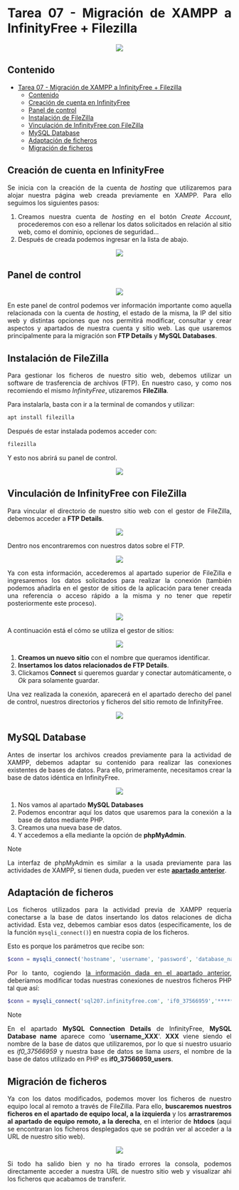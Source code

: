 <div align=justify>

# Tarea 07 - Migración de XAMPP a InfinityFree + Filezilla

<div align=center>  
    <img src="./img/cover.gif">
</div>

## Contenido


- [Tarea 07 - Migración de XAMPP a InfinityFree + Filezilla](#tarea-07---migración-de-xampp-a-infinityfree--filezilla)
  - [Contenido](#contenido)
  - [Creación de cuenta en InfinityFree](#creación-de-cuenta-en-infinityfree)
  - [Panel de control](#panel-de-control)
  - [Instalación de FileZilla](#instalación-de-filezilla)
  - [Vinculación de InfinityFree con FileZilla](#vinculación-de-infinityfree-con-filezilla)
  - [MySQL Database](#mysql-database)
  - [Adaptación de ficheros](#adaptación-de-ficheros)
  - [Migración de ficheros](#migración-de-ficheros)


## Creación de cuenta en InfinityFree

Se inicia con la creación de la cuenta de _hosting_ que utilizaremos para alojar nuestra página web creada previamente en XAMPP. Para ello seguimos los siguientes pasos:

1. Creamos nuestra cuenta de _hosting_ en el botón _Create Account_, procederemos con eso a rellenar los datos solicitados en relación al sitio web, como el dominio, opciones de seguridad...
2. Después de creada podemos ingresar en la lista de abajo.

<div align=center>  
    <img src="./img/step1.png">
</div>

## Panel de control 

<div align=center>  
    <img src="./img/step2.png">
</div>

En este panel de control podemos ver información importante como aquella relacionada con la cuenta de _hosting_, el estado de la misma, la IP del sitio web y distintas opciones que nos permitirá modificar, consultar y crear aspectos y apartados de nuestra cuenta y sitio web. Las que usaremos principalmente para la migración son __FTP Details__ y __MySQL Databases__.

## Instalación de FileZilla

Para gestionar los ficheros de nuestro sitio web, debemos utilizar un software de trasferencia de archivos (FTP). En nuestro caso, y como nos recomiendo el mismo _InfinityFree_, utizaremos __FileZilla__.

Para instalarla, basta con ir a la terminal de comandos y utilizar:
```sh
apt install filezilla
```

Después de estar instalada podemos acceder con:
```sh
filezilla
```

Y esto nos abrirá su panel de control.

<div align=center>  
    <img src="./img/step3.png">
</div>

## Vinculación de InfinityFree con FileZilla

Para vincular el directorio de nuestro sitio web con el gestor de FileZilla, debemos acceder a __FTP Details__.

<div align=center>  
    <img src="./img/step4.png">
</div>

Dentro nos encontraremos con nuestros datos sobre el FTP.

<div align=center>  
    <img src="./img/step5.png">
</div>

Ya con esta información, accederemos al apartado superior de FileZilla e ingresaremos los datos solicitados para realizar la conexión (también podemos añadirla en el gestor de sitios de la aplicación para tener creada una referencia o acceso rápido a la misma y no tener que repetir posteriormente este proceso).

<div align=center>  
    <img src="./img/step6.png">
</div>

A continuación está el cómo se utiliza el gestor de sitios:

<div align=center>  
    <img src="./img/step7.png">
</div>

1. __Creamos un nuevo sitio__ con el nombre que queramos identificar.
2. __Insertamos los datos relacionados de FTP Details__.
3. Clickamos __Connect__ si queremos guardar y conectar automáticamente, o _Ok_ para solamente guardar.

Una vez realizada la conexión, aparecerá en el apartado derecho del panel de control, nuestros directorios y ficheros del sitio remoto de InfinityFree.

<div align=center>  
    <img src="./img/step8.png">
</div>

## MySQL Database

Antes de insertar los archivos creados previamente para la actividad de XAMPP, debemos adaptar su contenido para realizar las conexiones existentes de bases de datos. Para ello, primeramente, necesitamos crear la base de datos idéntica en InfinityFree.

<div align=center>  
    <img src="./img/step9.png">
</div>

1. Nos vamos al apartado __MySQL Databases__
2. Podemos encontrar aquí los datos que usaremos para la conexión a la base de datos mediante PHP.
3. Creamos una nueva base de datos.
4. Y accedemos a ella mediante la opción de __phpMyAdmin__.

> [!NOTE]  
> La interfaz de phpMyAdmin es similar a la usada previamente para las actividades de XAMPP, si tienen duda, pueden ver este [__apartado anterior__](../tarea4/README.md#creación-de-tablas-en-la-base-de-datos).

## Adaptación de ficheros

Los ficheros utilizados para la actividad previa de XAMPP requería conectarse a la base de datos insertando los datos relaciones de dicha actividad. Esta vez, debemos cambiar esos datos (especificamente, los de la función `mysqli_connect()`) en nuestra copia de los ficheros.

Esto es porque los parámetros que recibe son:
```php
$conn = mysqli_connect('hostname', 'username', 'password', 'database_name')
```

Por lo tanto, cogiendo [la información dada en el apartado anterior](#mysql-database), deberíamos modificar todas nuestras conexiones de nuestros ficheros PHP tal que así:

```php
$conn = mysqli_connect('sql207.infinityfree.com', 'if0_37566959','************', 'if0_37566959_users')
```

> [!NOTE]  
> En el apartado __MySQL Connection Details__ de InfinityFree, __MySQL Database name__ aparece como '__username_XXX__'. __XXX__ viene siendo el nombre de la base de datos que utilizaremos, por lo que si nuestro usuario es *if0_37566959* y nuestra base de datos se llama *users*, el nombre de la base de datos utilizado en PHP es __if0_37566959_users__.

## Migración de ficheros

Ya con los datos modificados, podemos mover los ficheros de nuestro equipo local al remoto a través de FileZilla. Para ello, __buscaremos nuestros ficheros en el apartado de equipo local, a la izquierda__ y los __arrastraremos al apartado de equipo remoto, a la derecha__, en el interior de __htdocs__ (aqui se encontraran los ficheros desplegados que se podrán ver al acceder a la URL de nuestro sitio web).

<div align=center>  
    <img src="./img/step10.png">
</div>

Si todo ha salido bien y no ha tirado errores la consola, podemos directamente acceder a nuestra URL de nuestro sitio web y visualizar ahi los ficheros que acabamos de transferir.

</div>